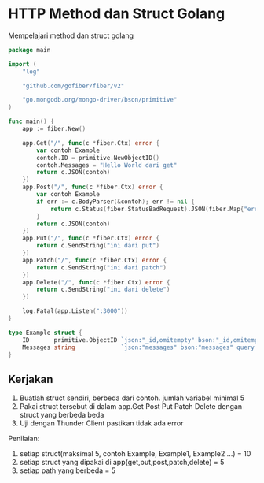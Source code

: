 # HTTP Method dan Struct Golang

Mempelajari method dan struct golang

```go
package main

import (
	"log"

	"github.com/gofiber/fiber/v2"

	"go.mongodb.org/mongo-driver/bson/primitive"
)

func main() {
	app := fiber.New()

	app.Get("/", func(c *fiber.Ctx) error {
		var contoh Example
		contoh.ID = primitive.NewObjectID()
		contoh.Messages = "Hello World dari get"
		return c.JSON(contoh)
	})
	app.Post("/", func(c *fiber.Ctx) error {
		var contoh Example
		if err := c.BodyParser(&contoh); err != nil {
			return c.Status(fiber.StatusBadRequest).JSON(fiber.Map{"error": err.Error()})
		}
		return c.JSON(contoh)
	})
	app.Put("/", func(c *fiber.Ctx) error {
		return c.SendString("ini dari put")
	})
	app.Patch("/", func(c *fiber.Ctx) error {
		return c.SendString("ini dari patch")
	})
	app.Delete("/", func(c *fiber.Ctx) error {
		return c.SendString("ini dari delete")
	})

	log.Fatal(app.Listen(":3000"))
}

type Example struct {
	ID       primitive.ObjectID `json:"_id,omitempty" bson:"_id,omitempty" query:"id" url:"_id,omitempty" reqHeader:"token"`
	Messages string             `json:"messages" bson:"messages" query:"messages" url:"messages" reqHeader:"token"`
}
```

## Kerjakan
1. Buatlah struct sendiri, berbeda dari contoh. jumlah variabel minimal 5
2. Pakai struct tersebut di dalam app.Get Post Put Patch Delete dengan struct yang berbeda beda
3. Uji dengan Thunder Client pastikan tidak ada error

Penilaian:
1. setiap struct(maksimal 5, contoh Example, Example1, Example2 ...) = 10
2. setiap struct yang dipakai di app(get,put,post,patch,delete) = 5
3. setiap path yang berbeda = 5
